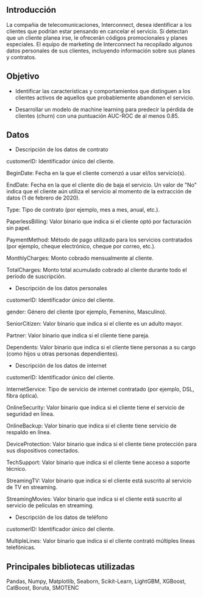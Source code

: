 ## Introducción

La compañia de telecomunicaciones, Interconnect, desea identificar a los clientes que podrían estar pensando en cancelar el servicio. Si detectan que un cliente planea irse, le ofrecerán códigos promocionales y planes especiales. El equipo de marketing de Interconnect ha recopilado algunos datos personales de sus clientes, incluyendo información sobre sus planes y contratos.

## Objetivo

- Identificar las características y comportamientos que distinguen a los clientes activos de aquellos que probablemente abandonen el servicio.

- Desarrollar un modelo de machine learning para predecir la pérdida de clientes (churn) con una puntuación AUC-ROC de al menos 0.85.

## Datos

- Descripción de los datos de contrato

customerID: Identificador único del cliente.

BeginDate: Fecha en la que el cliente comenzó a usar el/los servicio(s).

EndDate: Fecha en la que el cliente dio de baja el servicio. Un valor de "No" indica que el cliente aún utiliza el servicio al momento de la extracción de datos (1 de febrero de 2020).

Type: Tipo de contrato (por ejemplo, mes a mes, anual, etc.).

PaperlessBilling: Valor binario que indica si el cliente optó por facturación sin papel.

PaymentMethod: Método de pago utilizado para los servicios contratados (por ejemplo, cheque electrónico, cheque por correo, etc.).

MonthlyCharges: Monto cobrado mensualmente al cliente.

TotalCharges: Monto total acumulado cobrado al cliente durante todo el período de suscripción.

- Descripción de los datos personales

customerID: Identificador único del cliente.

gender: Género del cliente (por ejemplo, Femenino, Masculino).

SeniorCitizen: Valor binario que indica si el cliente es un adulto mayor.

Partner: Valor binario que indica si el cliente tiene pareja.

Dependents: Valor binario que indica si el cliente tiene personas a su cargo (como hijos u otras personas dependientes).

- Descripción de los datos de internet

customerID: Identificador único del cliente.

InternetService: Tipo de servicio de internet contratado (por ejemplo, DSL, fibra óptica).

OnlineSecurity: Valor binario que indica si el cliente tiene el servicio de seguridad en línea.

OnlineBackup: Valor binario que indica si el cliente tiene servicio de respaldo en línea.

DeviceProtection: Valor binario que indica si el cliente tiene protección para sus dispositivos conectados.

TechSupport: Valor binario que indica si el cliente tiene acceso a soporte técnico.

StreamingTV: Valor binario que indica si el cliente está suscrito al servicio de TV en streaming.

StreamingMovies: Valor binario que indica si el cliente está suscrito al servicio de películas en streaming.

- Descripción de los datos de teléfono

customerID: Identificador único del cliente.

MultipleLines: Valor binario que indica si el cliente contrató múltiples líneas telefónicas.

## Principales bibliotecas utilizadas

Pandas, Numpy, Matplotlib, Seaborn, Scikit-Learn, LightGBM, XGBoost, CatBoost, Boruta, SMOTENC
